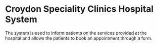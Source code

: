 <h1>Croydon Speciality Clinics Hospital System</h1> 
The system is used to inform patients on the services provided at the hospital and allows the patients to book an appointment through a form. 